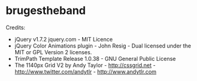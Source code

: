 brugestheband
=============

Credits:

- jQuery v1.7.2 jquery.com - MIT Licence
- jQuery Color Animations plugin - John Resig - Dual licensed under the MIT or GPL Version 2 licenses.
- TrimPath Template Release 1.0.38  - GNU General Public License
- The 1140px Grid V2 by Andy Taylor - http://cssgrid.net - http://www.twitter.com/andytlr - http://www.andytlr.com 
